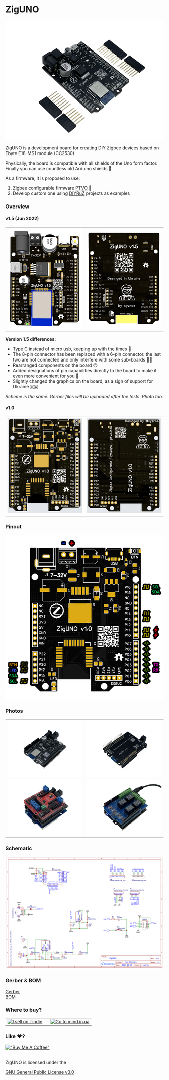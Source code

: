 # ZigUNO

<div align="center"><img src="./2530_v1/photos/main.png"></div>

ZigUNO is a development board for creating DIY Zigbee devices based on Ebyte E18-MS1 module (CC2530)

Physically, the board is compatible with all shields of the Uno form factor. Finally you can use countless old Arduino shields 🤣

As a firmware, it is proposed to use:
1. Zigbee configurable firmware [PTVO](https://ptvo.info) 🚀
2. Develop custom one using [DIYRuZ](https://diyruz.github.io/) projects as examples

### Overview

#### v1.5 (Jun 2022)
<table>
<tr>
<td width="50%">
<img src="./2530_v1.5/images/top.png">
</td>
<td>
<img src="./2530_v1.5/images/bottom.png">
</td>
</tr>
</table>

**Version 1.5 differences:**
- Type C instead of micro usb, keeping up with the times 🤩
- The 8-pin connector has been replaced with a 6-pin connector. the last two are not connected and only interfere with some sub-boards 🤦‍♂️
- Rearranged components on the board 🙃
- Added designations of pin capabilities directly to the board to make it even more convenient for you 🥳
- Slightly changed the graphics on the board, as a sign of support for Ukraine 🇺🇦

*Scheme is the same. Gerber files will be uploaded after the tests. Photo too.*

#### v1.0
<table>
<tr>
<td width="50%">
<img src="./2530_v1/images/top.png">
</td>
<td>
<img src="./2530_v1/images/bottom.png">
</td>
</tr>
</table>

### Pinout
<div align="center"><img src="./2530_v1/images/pinout.png"></div>

### Photos
<table>
<tr>
<td width="50%">
<img src="./2530_v1/photos/top.png">
</td>
<td>
<img src="./2530_v1/photos/bottom.png">
</td>
</tr>
<tr>
<td width="50%">
<img src="./2530_v1/photos/shields.png">
</td>
<td>
<img src="./2530_v1/photos/relays.png">
</td>
</tr>
</table>

### Schematic
<div align="center"><img src="./2530_v1/files/Schematic_ZigUNO.png"></div>

### Gerber & BOM
[Gerber](./2530_v1/files/Gerber_ZigUNO.zip)  
[BOM](./2530_v1/files/BOM_ZigUNO.csv)

### Where to buy?
<table>
<tr>
<td width="50%">
<a href="https://www.tindie.com/stores/mind/?ref=offsite_badges&utm_source=sellers_xyzroe&utm_medium=badges&utm_campaign=badge_large"><img src="https://d2ss6ovg47m0r5.cloudfront.net/badges/tindie-larges.png" alt="I sell on Tindie" height="120"></a>
</td>
<td>
<a href="https://mind.in.ua/"><img src="https://static.tildacdn.com/tild3433-3934-4565-b362-386238366331/logo_full.png" alt="Go to mind.in.ua" height="120"></a>
</td>
</tr>
</table>


### Like ♥️?
[!["Buy Me A Coffee"](https://www.buymeacoffee.com/assets/img/custom_images/orange_img.png)](https://www.buymeacoffee.com/xyzroe)

<br>  
ZigUNO is licensed under the

[GNU General Public License v3.0](https://github.com/xyzroe/ZigUNO/blob/main/LICENSE)
